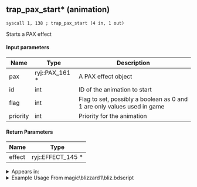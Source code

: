 ## trap_pax_start* (animation)

`syscall 1, 138 ; trap_pax_start (4 in, 1 out)`

Starts a PAX effect

#### Input parameters
| Name | Type | Description
|------|------|------------
| pax   | ryj::PAX_161 *   | A PAX effect object
| id   | int   | ID of the animation to start
| flag   | int   | Flag to set, possibly a boolean as 0 and 1 are only values used in game
| priority   | int   | Priority for the animation


#### Return Parameters
| Name | Type
|------|-----
| effect   | ryj::EFFECT_145 *   


<details>
	<summary>Appears in:</summary>
| filename | Entity (obj)
|----------|-------------
| magic\blizzard1\bliz.bdscript       |           
| magic\BLIZZARD_1\bliz.bdscript       |           
| magic\BLIZZARD_1lk\bliz.bdscript       |           
| magic\BLIZZARD_2\bliz.bdscript       |           
| magic\BLIZZARD_2lk\bliz.bdscript       |           
| magic\BLIZZARD_3\bliz.bdscript       |           
| magic\BLIZZARD_3lk\bliz.bdscript       |           
| magic\cure1\cure.bdscript       |           
| magic\CURE_1\cure.bdscript       |           
| magic\CURE_1lk\cure.bdscript       |           
| magic\CURE_2\cure.bdscript       |           
| magic\CURE_2lk\cure.bdscript       |           
| magic\CURE_3\cure.bdscript       |           
| magic\CURE_3lk\cure.bdscript       |           
| magic\LK_BLIZZARD_1\bliz.bdscript       |           
| magic\magnet1\magn.bdscript       |           
| magic\MAGNET_1\magn.bdscript       |           
| magic\MAGNET_1lk\magn.bdscript       |           
| magic\MAGNET_2\magn.bdscript       |           
| magic\MAGNET_2lk\magn.bdscript       |           
| magic\MAGNET_3\magn.bdscript       |           
| magic\MAGNET_3lk\magn.bdscript       |           
| magic\thunder1\thun.bdscript       |           
| magic\THUNDER_1\thun.bdscript       |           
| magic\THUNDER_1lk\thun.bdscript       |           
| magic\THUNDER_2\thun.bdscript       |           
| magic\THUNDER_2lk\thun.bdscript       |           
| magic\THUNDER_3\thun.bdscript       |           
| magic\THUNDER_3lk\thun.bdscript       |           

</details>

<details>
	<summary>Example Usage From magic\blizzard1\bliz.bdscript</summary>
```
L60:
 pushFromPSpVal 0
 pushFromPSpVal 0
 syscall 1, 201 ; trap_obj_dir (1 in, 1 out)
 memcpyToSp 16, 80
 pushFromPSp 80
 pushImmf 3.141593
 syscall 0, 13 ; trap_vector_roty (2 in, 1 out)
 memcpyToSp 16, 96
 pushFromPSp 96
 pushFromFSp 68
 syscall 1, 146 ; trap_obj_hitback (3 in, 0 out)
 pushFromFSp 4
 syscall 0, 53 ; trap_effect_pos (1 in, 1 out)
 memcpyToSp 16, 80
 pushFromPSp 80
 memcpyToSp 16, 48
 pushFromPSpVal 0
 syscall 1, 201 ; trap_obj_dir (1 in, 1 out)
 memcpyToSp 16, 80
 pushFromPSp 80
 memcpyToSp 16, 32
 pushFromPSpVal 0
 syscall 1, 147 ; trap_obj_pos (1 in, 1 out)
 memcpyToSp 16, 80
 pushFromPSp 80
 memcpyToSp 16, 16
 pushFromPSp 16
 pushImm 4
 add 
 pushFromPSp 48
 fetchValue 4
 memcpy 0
 pushFromFSpVal 16
 pushImm 2
 pushImm 1
 pushImm 0
 syscall 1, 138 ; trap_pax_start (4 in, 1 out)
 popToSpVal 32
 pushFromFSpVal 32
 pushFromPSp 48
 syscall 0, 38 ; trap_effect_set_pos (2 in, 0 out)
 pushFromFSp 0
 pushImm 248
 gosub 24, L377
 popToSpVal 28
 pushFromFSpVal 28
 pushImmf 100
 pushImmf 0
 syscall 2, 11 ; trap_attack_set_radius (3 in, 0 out)
 pushFromFSpVal 28
 pushFromPSp 16
 syscall 2, 12 ; trap_attack_set_pos (2 in, 0 out)
 pushFromFSpVal 28
 pushFromPSp 16
 pushFromPSp 32
 pushImmf 100
 syscall 0, 36 ; trap_vector_mul (2 in, 1 out)
 memcpyToSp 16, 80
 pushFromPSp 80
 pushImmf 0.5
 syscall 0, 36 ; trap_vector_mul (2 in, 1 out)
 memcpyToSp 16, 96
 pushFromPSp 96
 syscall 0, 4 ; trap_vector_add (2 in, 1 out)
 memcpyToSp 16, 112
 pushFromPSp 112
 syscall 2, 12 ; trap_attack_set_pos (2 in, 0 out)
 halt 
 pushImmf 30
 popToSp 64
 pushImm 0
 popToSp 72
```
</details>

